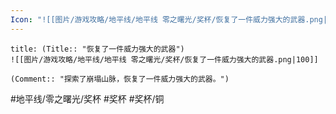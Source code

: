 ```yaml
---
Icon: "![[图片/游戏攻略/地平线/地平线 零之曙光/奖杯/恢复了一件威力强大的武器.png|30]]"
---
```

```ad-common-bronze-trophy
title: (Title:: "恢复了一件威力强大的武器")
![[图片/游戏攻略/地平线/地平线 零之曙光/奖杯/恢复了一件威力强大的武器.png|100]]

(Comment:: "探索了崩塌山脉，恢复了一件威力强大的武器。")
```

#地平线/零之曙光/奖杯 #奖杯 #奖杯/铜
